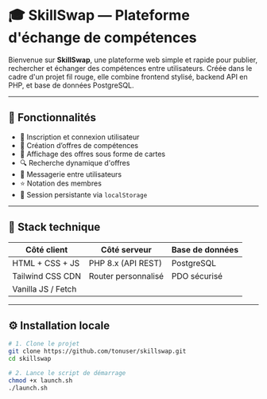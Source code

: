 # 🎓 SkillSwap — Plateforme d'échange de compétences

Bienvenue sur **SkillSwap**, une plateforme web simple et rapide pour publier, rechercher et échanger des compétences entre utilisateurs. Créée dans le cadre d'un projet fil rouge, elle combine frontend stylisé, backend API en PHP, et base de données PostgreSQL.  

---

## 🚀 Fonctionnalités

- 🔐 Inscription et connexion utilisateur
- 📝 Création d’offres de compétences
- 📄 Affichage des offres sous forme de cartes
- 🔍 Recherche dynamique d'offres
- 💬 Messagerie entre utilisateurs
- ⭐ Notation des membres
- 🔐 Session persistante via `localStorage`

---

## 🧰 Stack technique

| Côté client        | Côté serveur       | Base de données  |
|--------------------|--------------------|------------------|
| HTML + CSS + JS    | PHP 8.x (API REST) | PostgreSQL       |
| Tailwind CSS CDN   | Router personnalisé| PDO sécurisé     |
| Vanilla JS / Fetch |                   |                  |

---

## ⚙️ Installation locale

```bash
# 1. Clone le projet
git clone https://github.com/tonuser/skillswap.git
cd skillswap

# 2. Lance le script de démarrage
chmod +x launch.sh
./launch.sh
